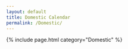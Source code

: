 ```yaml
---
layout: default
title: Domestic Calendar
permalink: /Domestic/
---
```


{% include page.html category="Domestic" %}
